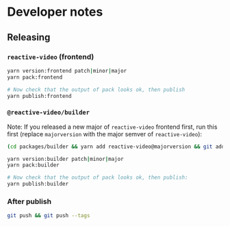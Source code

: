 # Developer notes

## Releasing

### `reactive-video` (frontend)

```bash
yarn version:frontend patch|minor|major
yarn pack:frontend

# Now check that the output of pack looks ok, then publish
yarn publish:frontend
```

### `@reactive-video/builder`

Note: If you released a new major of `reactive-video` frontend first, run this first (replace `majorversion` with the major semver of `reactive-video`):
```bash
(cd packages/builder && yarn add reactive-video@majorversion && git add package.json && git commit -m 'Upgrade builder reactive-video version')
```

```bash
yarn version:builder patch|minor|major
yarn pack:builder

# Now check that the output of pack looks ok, then publish:
yarn publish:builder
```

### After publish

```bash
git push && git push --tags
```
